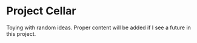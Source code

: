 # Project Cellar

Toying with random ideas. Proper content will be added if I see a future in this project.
